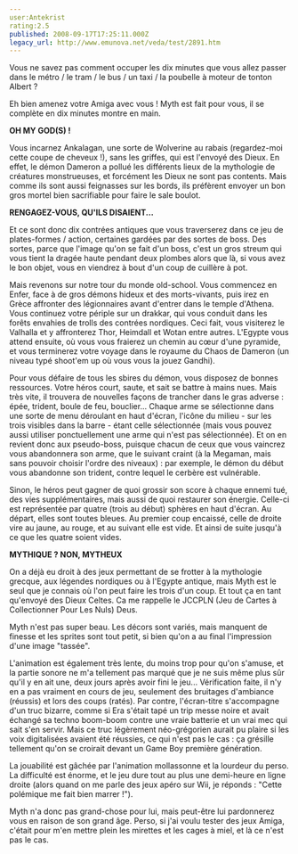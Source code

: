 ```yaml
---
user:Antekrist
rating:2.5
published: 2008-09-17T17:25:11.000Z
legacy_url: http://www.emunova.net/veda/test/2891.htm
---
```

Vous ne savez pas comment occuper les dix minutes que vous allez passer dans le métro / le tram / le bus / un taxi / la poubelle à moteur de tonton Albert ?  

Eh bien amenez votre Amiga avec vous ! Myth est fait pour vous, il se complète en dix minutes montre en main.  

  

**OH MY GOD(S) !**  

Vous incarnez Ankalagan, une sorte de Wolverine au rabais (regardez-moi cette coupe de cheveux !), sans les griffes, qui est l'envoyé des Dieux. En effet, le démon Dameron a pollué les différents lieux de la mythologie de créatures monstrueuses, et forcément les Dieux ne sont pas contents. Mais comme ils sont aussi feignasses sur les bords, ils préfèrent envoyer un bon gros mortel bien sacrifiable pour faire le sale boulot.  

  

**RENGAGEZ-VOUS, QU'ILS DISAIENT...**  

Et ce sont donc dix contrées antiques que vous traverserez dans ce jeu de plates-formes / action, certaines gardées par des sortes de boss. Des sortes, parce que l'image qu'on se fait d'un boss, c'est un gros streum qui vous tient la dragée haute pendant deux plombes alors que là, si vous avez le bon objet, vous en viendrez à bout d'un coup de cuillère à pot.  

Mais revenons sur notre tour du monde old-school. Vous commencez en Enfer, face à de gros démons hideux et des morts-vivants, puis irez en Grèce affronter des légionnaires avant d'entrer dans le temple d'Athena. Vous continuez votre périple sur un drakkar, qui vous conduit dans les forêts envahies de trolls des contrées nordiques. Ceci fait, vous visiterez le Valhalla et y affronterez Thor, Heimdall et Wotan entre autres. L'Egypte vous attend ensuite, où vous vous fraierez un chemin au cœur d'une pyramide, et vous terminerez votre voyage dans le royaume du Chaos de Dameron (un niveau typé shoot'em up où vous vous la jouez Gandhi).  

Pour vous défaire de tous les sbires du démon, vous disposez de bonnes ressources. Votre héros court, saute, et sait se battre à mains nues. Mais très vite, il trouvera de nouvelles façons de trancher dans le gras adverse : épée, trident, boule de feu, bouclier... Chaque arme se sélectionne dans une sorte de menu déroulant en haut d'écran, l'icône du milieu - sur les trois visibles dans la barre - étant celle sélectionnée (mais vous pouvez aussi utiliser ponctuellement une arme qui n'est pas sélectionnée). Et on en revient donc aux pseudo-boss, puisque chacun de ceux que vous vaincrez vous abandonnera son arme, que le suivant craint (à la Megaman, mais sans pouvoir choisir l'ordre des niveaux) : par exemple, le démon du début vous abandonne son trident, contre lequel le cerbère est vulnérable.  

Sinon, le héros peut gagner de quoi grossir son score à chaque ennemi tué, des vies supplémentaires, mais aussi de quoi restaurer son énergie. Celle-ci est représentée par quatre (trois au début) sphères en haut d'écran. Au départ, elles sont toutes bleues. Au premier coup encaissé, celle de droite vire au jaune, au rouge, et au suivant elle est vide. Et ainsi de suite jusqu'à ce que les quatre soient vides.  

  

**MYTHIQUE ? NON, MYTHEUX**  

On a déjà eu droit à des jeux permettant de se frotter à la mythologie grecque, aux légendes nordiques ou à l'Egypte antique, mais Myth est le seul que je connais où l'on peut faire les trois d'un coup. Et tout ça en tant qu'envoyé des Dieux Celtes. Ca me rappelle le JCCPLN (Jeu de Cartes à Collectionner Pour Les Nuls) Deus.  

Myth n'est pas super beau. Les décors sont variés, mais manquent de finesse et les sprites sont tout petit, si bien qu'on a au final l'impression d'une image "tassée".  

L'animation est également très lente, du moins trop pour qu'on s'amuse, et la partie sonore ne m'a tellement pas marqué que je ne suis même plus sûr qu'il y en ait une, deux jours après avoir fini le jeu... Vérification faite, il n'y en a pas vraiment en cours de jeu, seulement des bruitages d'ambiance (réussis) et lors des coups (ratés). Par contre, l'écran-titre s'accompagne d'un truc bizarre, comme si Era s'était tapé un trip messe noire et avait échangé sa techno boom-boom contre une vraie batterie et un vrai mec qui sait s'en servir. Mais ce truc légèrement néo-grégorien aurait pu plaire si les voix digitalisées avaient été réussies, ce qui n'est pas le cas : ça grésille tellement qu'on se croirait devant un Game Boy première génération.  

La jouabilité est gâchée par l'animation mollassonne et la lourdeur du perso. La difficulté est énorme, et le jeu dure tout au plus une demi-heure en ligne droite (alors quand on me parle des jeux apéro sur Wii, je réponds : "Cette polémique me fait bien marrer !").  

  

Myth n'a donc pas grand-chose pour lui, mais peut-être lui pardonnerez vous en raison de son grand âge. Perso, si j'ai voulu tester des jeux Amiga, c'était pour m'en mettre plein les mirettes et les cages à miel, et là ce n'est pas le cas.